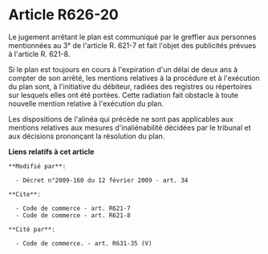 # Article R626-20

Le jugement arrêtant le plan est communiqué par le greffier aux personnes mentionnées au 3° de l'article R. 621-7 et fait
l'objet des publicités prévues à l'article R. 621-8. 

Si le plan est toujours en cours à l'expiration d'un délai de deux ans à compter de son arrêté, les mentions relatives à la
procédure et à l'exécution du plan sont, à l'initiative du débiteur, radiées des registres ou répertoires sur lesquels elles
ont été portées. Cette radiation fait obstacle à toute nouvelle mention relative à l'exécution du plan. 

Les dispositions de l'alinéa qui précède ne sont pas applicables aux mentions relatives aux mesures d'inaliénabilité décidées
par le tribunal et aux décisions prononçant la résolution du plan.

**Liens relatifs à cet article**

	**Modifié par**:

	  - Décret n°2009-160 du 12 février 2009 - art. 34

	**Cite**:

	  - Code de commerce - art. R621-7
	  - Code de commerce - art. R621-8

	**Cité par**:

	  - Code de commerce. - art. R631-35 (V)
